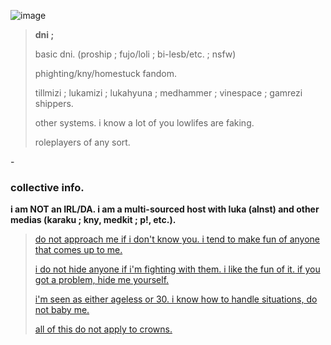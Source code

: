 ![image](https://github.com/heartruler/heartruler/assets/151466153/6c652d16-362d-4395-a54d-a2a607766f2f)

> **dni ;**
>
> basic dni. (proship ; fujo/loli ; bi-lesb/etc. ; nsfw)
> 
> phighting/kny/homestuck fandom.
>
> tillmizi ; lukamizi ; lukahyuna ; medhammer ; vinespace ; gamrezi shippers.
>
> other systems. i know a lot of you lowlifes are faking.
>
> roleplayers of any sort.

\-

### collective info.

**i am NOT an IRL/DA. i am a multi-sourced host with luka (alnst) and other medias (karaku ; kny, medkit ; p!, etc.).**

>[do not approach me if i don't know you. i tend to make fun of anyone that comes up to me.]()
>
>[i do not hide anyone if i'm fighting with them. i like the fun of it. if you got a problem, hide me yourself.]()
>
>[i'm seen as either ageless or 30. i know how to handle situations, do not baby me.]()
>
>[all of this do not apply to crowns.]()
